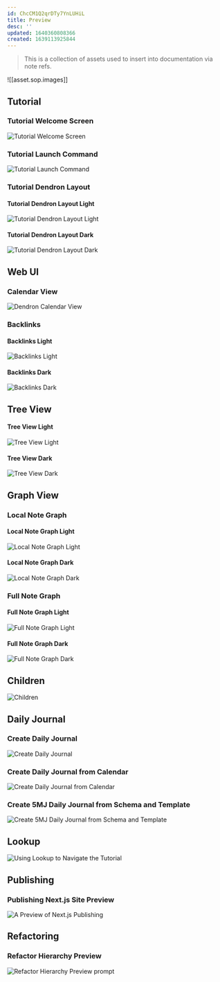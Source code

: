 ```yaml
---
id: ChcCM1Q2qrDTy7YnLUHiL
title: Preview
desc: ''
updated: 1640360808366
created: 1639113925844
---
```


> This is a collection of assets used to insert into documentation via note refs.

![[asset.sop.images]]

## Tutorial

### Tutorial Welcome Screen

![Tutorial Welcome Screen](https://org-dendron-public-assets.s3.amazonaws.com/images/tutorial-welcome-screen-2.png)

### Tutorial Launch Command

![Tutorial Launch Command](https://org-dendron-public-assets.s3.amazonaws.com/images/tutorial-launch-tutorial-cmd-2.gif)

### Tutorial Dendron Layout

#### Tutorial Dendron Layout Light

![Tutorial Dendron Layout Light](https://org-dendron-public-assets.s3.amazonaws.com/images/tutorial-layout-2.png)

#### Tutorial Dendron Layout Dark

![Tutorial Dendron Layout Dark](https://org-dendron-public-assets.s3.amazonaws.com/images/tutorial-layout-2-dark.png)

## Web UI

### Calendar View

![Dendron Calendar View](https://org-dendron-public-assets.s3.amazonaws.com/images/calendar-view.png)

### Backlinks

#### Backlinks Light

![Backlinks Light](https://org-dendron-public-assets.s3.amazonaws.com/images/tutorial-backlinks.png)

#### Backlinks Dark

![Backlinks Dark](https://org-dendron-public-assets.s3.amazonaws.com/images/tutorial-backlinks-dark.png)

## Tree View

#### Tree View Light

![Tree View Light](https://org-dendron-public-assets.s3.amazonaws.com/images/tutorial-tree-view.png)

#### Tree View Dark

![Tree View Dark](https://org-dendron-public-assets.s3.amazonaws.com/images/tutorial-tree-view-dark.png)

## Graph View

### Local Note Graph

#### Local Note Graph Light

![Local Note Graph Light](https://org-dendron-public-assets.s3.amazonaws.com/images/graph-view-local.png)

#### Local Note Graph Dark

![Local Note Graph Dark](https://org-dendron-public-assets.s3.amazonaws.com/images/graph-view-local-dark.png)

### Full Note Graph

#### Full Note Graph Light

![Full Note Graph Light](https://org-dendron-public-assets.s3.amazonaws.com/images/graph-view-full.png)

#### Full Note Graph Dark

![Full Note Graph Dark](https://org-dendron-public-assets.s3.amazonaws.com/images/graph-view-full-dark.png)

## Children

![Children](https://org-dendron-public-assets.s3.amazonaws.com/images/children.png)

## Daily Journal

### Create Daily Journal

![Create Daily Journal](https://org-dendron-public-assets.s3.amazonaws.com/images/create-daily-journal.gif)

### Create Daily Journal from Calendar

![Create Daily Journal from Calendar](https://org-dendron-public-assets.s3.amazonaws.com/images/create-daily-journal-calendar.gif)

### Create 5MJ Daily Journal from Schema and Template

![Create 5MJ Daily Journal from Schema and Template](https://org-dendron-public-assets.s3.amazonaws.com/images/5mj-new-daily-journal.gif)

## Lookup

![Using Lookup to Navigate the Tutorial](https://org-dendron-public-assets.s3.amazonaws.com/images/tutorial-lookup.gif)

## Publishing

### Publishing Next.js Site Preview

![A Preview of Next.js Publishing](https://org-dendron-public-assets.s3.amazonaws.com/images/dendron-nextjs-published.gif)

## Refactoring

### Refactor Hierarchy Preview

![Refactor Hierarchy Preview prompt](https://org-dendron-public-assets.s3.amazonaws.com/images/refactor-hierarchy-preview-prompt.png)

##
